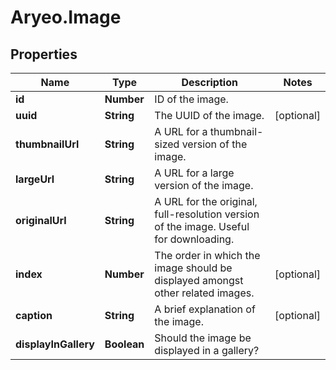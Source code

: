 # Aryeo.Image

## Properties

Name | Type | Description | Notes
------------ | ------------- | ------------- | -------------
**id** | **Number** | ID of the image. | 
**uuid** | **String** | The UUID of the image. | [optional] 
**thumbnailUrl** | **String** | A URL for a thumbnail-sized version of the image. | 
**largeUrl** | **String** | A URL for a large version of the image. | 
**originalUrl** | **String** | A URL for the original, full-resolution version of the image. Useful for downloading. | 
**index** | **Number** | The order in which the image should be displayed amongst other related images. | [optional] 
**caption** | **String** | A brief explanation of the image. | [optional] 
**displayInGallery** | **Boolean** | Should the image be displayed in a gallery? | 


